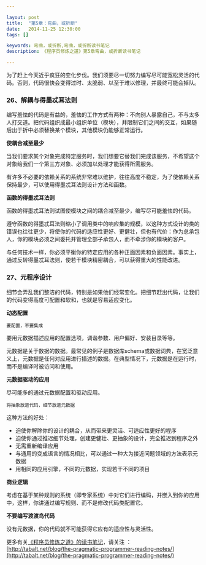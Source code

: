 ```yaml
---

layout: post
title:  "第5章：弯曲，或折断"
date:   2014-11-25 12:30:00
tags: []

keywords: 弯曲，或折断,弯曲，或折断读书笔记
description: 《程序员修炼之道》第5章弯曲，或折断读书笔记

---
```


为了赶上今天近乎疯狂的变化步伐。我们须要尽一切努力编写尽可能宽松灵活的代码。否则，代码很快会变得过时、太脆弱、以至于难以修理，并最终可能会掉队。

### 26、解耦与得墨忒耳法则

编写羞怯的代码是有益的，羞怯的工作方式有两种：不向别人暴露自己，不与太多人打交道。把代码组织成最小组织单位（模块），并限制它们之间的交互，如果随后出于折中必须替换某个模块，其他模块仍能够正常运行。


**使耦合减至最少**

当我们要求某个对象完成特定服务时，我们想要它替我们完成该服务，不希望这个对象给我们一个第三方对象、必须加以处理才能获得所需服务。

有许多不必要的依赖关系的系统非常难以维护，往往高度不稳定，为了使依赖关系保持最少，可以使用得墨忒耳法则设计方法和函数。


**函数的得墨忒耳法则**

函数的得墨忒耳法则试图使模块之间的耦合减至最少，编写尽可能羞怯的代码。

遵守函数的得墨忒耳法则缩小了调用类中的响应集的规模，以这种方式设计的类的错误也往往更少，将使你的代码的适应性更好、更健壮，但也有代价：作为总承包人，你的模块必须之间委托并管理全部子承包人，而不牵涉你的模块的客户。

与任何技术一样，你必须平衡你的特定应用的各种正面因素和负面因素。事实上，通过反转得墨忒耳法则，使若干模块精密耦合，可以获得重大的性能改进。


### 27、元程序设计

细节会弄乱我们整洁的代码，特别是如果他们经常变化。把细节赶出代码，让我们的代码变得高度可配置和软和，也就是容易适应变化。

**动态配置**

`要配置，不要集成`

要用元数据描述应用的配置选项，调谐参数、用户偏好、安装目录等等。

元数据是关于数据的数据。最常见的例子是数据库schema或数据词典，在宽泛意义上，元数据是任何对应用进行描述的数据。在典型情况下，元数据是在运行时，而不是编译时被访问和使用。


**元数据驱动的应用**

尽可能多的通过元数据配置和驱动应用。

`将抽象放进代码，细节放进元数据`

这种方法的好处：

* 迫使你解除你的设计的耦合，从而带来更灵活、可适应性更好的程序
* 迫使你通过推迟细节处理，创建更健壮、更抽象的设计，完全推迟到程序之外
* 无需重新编译应用
* 与通用的变成语言的情况相比，可以通过一种大为接近问题领域的方法表示元数据
* 用相同的应用引擎，不同的元数据，实现若干不同的项目


**商业逻辑**

考虑在基于某种规则的系统（即专家系统）中对它们进行编码，并嵌入到你的应用中，这样，你讲通过编写规则、而不是修改代码类配置它。


**不要编写渡渡鸟代码**

没有元数据，你的代码就不可能获得它应有的适应性与灵活性。











更多有关[《程序员修炼之道》的读书笔记](http://tabalt.net/blog/the-pragmatic-programmer-reading-notes/)，请关注 ：  
[http://tabalt.net/blog/the-pragmatic-programmer-reading-notes/](http://tabalt.net/blog/the-pragmatic-programmer-reading-notes/)